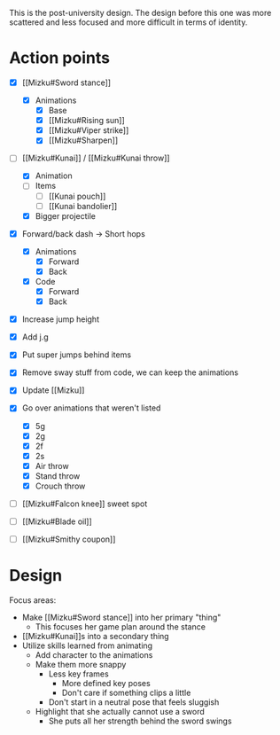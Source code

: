 This is the post-university design. The design before this one was more scattered and less focused and more difficult in terms of identity.

# Action points
- [x] [[Mizku#Sword stance]]
	- [x] Animations
		- [x] Base
		- [x] [[Mizku#Rising sun]]
		- [x] [[Mizku#Viper strike]]
		- [x] [[Mizku#Sharpen]]
- [ ] [[Mizku#Kunai]] / [[Mizku#Kunai throw]]
	- [x] Animation
	- [ ] Items
		- [ ] [[Kunai pouch]]
		- [ ] [[Kunai bandolier]]
	- [x] Bigger projectile
- [x] Forward/back dash -> Short hops
	- [x] Animations
		- [x] Forward
		- [x] Back
	- [x] Code
		- [x] Forward
		- [x] Back
- [x] Increase jump height
- [x] Add j.g
- [x] Put super jumps behind items
- [x] Remove sway stuff from code, we can keep the animations
- [x] Update [[Mizku]]
- [x] Go over animations that weren't listed
	- [x] 5g
	- [x] 2g
	- [x] 2f
	- [x] 2s
	- [x] Air throw
	- [x] Stand throw
	- [x] Crouch throw
- [ ] [[Mizku#Falcon knee]] sweet spot
- [ ] [[Mizku#Blade oil]]
- [ ] [[Mizku#Smithy coupon]]


# Design
Focus areas:
- Make [[Mizku#Sword stance]] into her primary "thing"
	- This focuses her game plan around the stance
- [[Mizku#Kunai]]s into a secondary thing
- Utilize skills learned from animating
	- Add character to the animations
	- Make them more snappy
		- Less key frames
			- More defined key poses
			- Don't care if something clips a little
		- Don't start in a neutral pose that feels sluggish
	- Highlight that she actually cannot use a sword
		- She puts all her strength behind the sword swings